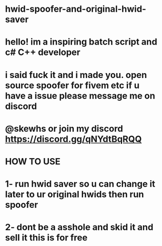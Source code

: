 # hwid-spoofer-and-original-hwid-saver
# hello! im a inspiring  batch script and c# C++ developer
# i said  fuck it and  i made you. open source spoofer for fivem etc if u have a issue please message me on discord 
# @skewhs or join my discord https://discord.gg/qNYdtBqRQQ
#                           HOW TO USE
# 1- run hwid saver so u can change it later to ur original hwids then run spoofer  
# 2- dont be a asshole and skid it and sell it  this is for free 
